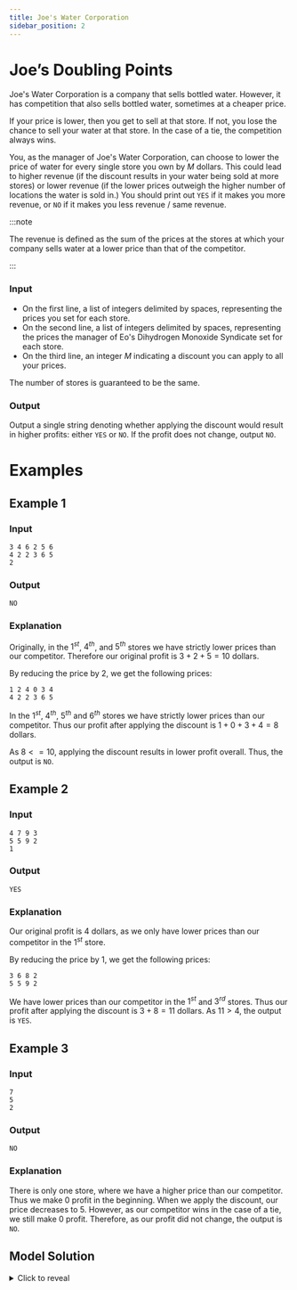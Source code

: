 ```yaml
---
title: Joe's Water Corporation
sidebar_position: 2
---
```


# Joe’s Doubling Points

Joe's Water Corporation is a company that sells bottled water. However, it has competition that also sells bottled water, sometimes at a cheaper price.

If your price is lower, then you get to sell at that store. If not, you lose the chance to sell your water at that store. In the case of a tie, the competition always wins.

You, as the manager of Joe's Water Corporation, can choose to lower the price of water for every single store you own by $M$ dollars. This could lead to higher revenue (if the discount results in your water being sold at more stores) or lower revenue (if the lower prices outweigh the higher number of locations the water is sold in.) You should print out `YES` if it makes you more revenue, or `NO` if it makes you less revenue / same revenue.

:::note

The revenue is defined as the sum of the prices at the stores at which your company sells water at a lower price than that of the competitor.

:::

### Input

- On the first line, a list of integers delimited by spaces, representing the prices you set for each store.
- On the second line, a list of integers delimited by spaces, representing the prices the manager of Eo's Dihydrogen Monoxide Syndicate set for each store.
- On the third line, an integer $M$ indicating a discount you can apply to all your prices.

The number of stores is guaranteed to be the same.

### Output

Output a single string denoting whether applying the discount would result in higher profits: either `YES` or `NO`.
If the profit does not change, output `NO`.

# Examples

## Example 1

### Input

```
3 4 6 2 5 6
4 2 2 3 6 5
2
```

### Output

```
NO
```

### Explanation

Originally, in the $1^{st}$, $4^{th}$, and $5^{th}$ stores we have strictly lower prices than our competitor.
Therefore our original profit is $3 + 2 + 5 = 10$ dollars.

By reducing the price by $2$, we get the following prices:

```
1 2 4 0 3 4
4 2 2 3 6 5
```

In the $1^{st}$, $4^{th}$, $5^{th}$ and $6^{th}$ stores we have strictly lower prices than our competitor.
Thus our profit after applying the discount is $1 + 0 + 3 + 4 = 8$ dollars.

As $8 <= 10$, applying the discount results in lower profit overall. Thus, the output is `NO`.

## Example 2

### Input

```
4 7 9 3
5 5 9 2
1
```

### Output

```
YES
```

### Explanation

Our original profit is $4$ dollars, as we only have lower prices than our competitor in the $1^{st}$ store.

By reducing the price by $1$, we get the following prices:

```
3 6 8 2
5 5 9 2
```

We have lower prices than our competitor in the $1^{st}$ and $3^{rd}$ stores. Thus our profit after applying the discount is $3 + 8 = 11$ dollars.
As $11 > 4$, the output is `YES`.

## Example 3

### Input

```
7
5
2
```

### Output

```
NO
```

### Explanation

There is only one store, where we have a higher price than our competitor. Thus we make $0$ profit in the beginning.
When we apply the discount, our price decreases to $5$. However, as our competitor wins in the case of a tie, we still make $0$ profit.
Therefore, as our profit did not change, the output is `NO`.

## Model Solution 

<details><summary>Click to reveal</summary>
<p>

```py
joes_prices = map(int, input().split())
competitors_prices = map(int, input().split())
discount = int(input())

original_profit = 0
discounted_profit = 0

for i in range(len(joes_prices)):
    cur_joe_price = int(joes_prices[i])
    cur_competitor_price = int(competitions_prices[i]) 
    if cur_joe_price < cur_competitor_price:
        original_profit += cur_joe_price
    if cur_joe_price - discount < cur_competitor_price:
        discounted_profit += cur_joe_price - discount

print('YES' if discounted_profit > original_profit else 'NO')
```
### Step-by-step tutorial

Let's begin by reading in the input.
```py
joes_prices = map(int, input().split())
competitors_prices = map(int, input().split())
discount = int(input())
```
:::tip

If you are confused about how `map` is being used above, take a look at the model solution for [Joe's Doubling Points](joes-doubling-points#model-solution)!
:::

```py 
discount = int(input())
```

Since we need `discount` to make calculations, we'll need to parse it into an integer. 

```py 
original_profit = 0
discounted_profit = 0
```

Here are the counts for the profit made without the discount applied and the profit made with it applied. This will allow us to compare the original profit to the discounted profit once we're done our calculations.

```py
for i in range(len(joes_prices)):
    cur_joe_price = int(joes_prices[i])
    cur_competitor_price = int(competitions_prices[i])
```

For each iteration, we'll need to store both Joe's and the competitor's price and
parse them into integers in order to make comparisons below:

```py
    if cur_joe_price < cur_competitor_price:
        original_profit += cur_joe_price
    if cur_joe_price - discount < cur_competitor_price:
        discounted_profit += cur_joe_price - discount
```

The first conditional checks **whether or not Joe's price without the discount applied
is less than the competitor's price**; if so, it counts as profit made without the discount applied to `original_profit`. Then, **if the difference of Joe's price and the discount is lower than the competitor's price**, we'll count that towards the `discounted_profit`.
 
```py 
print("YES" if discounted_profit > original_profit else "NO")
```

Finally, after we've compared their prices with and without Joe's discount applied,
we can see whether or not it made a difference. 

:::tip
    
```true_val if condition else false_val`` is a ternary conditional statement, allowing
simple conditionals to be more concise or "elegant", if you're into that.

Compare this to if we wrote it normally:
```
if discounted_profit > original_profit:
    print("YES")
else:
    print("NO")
```
    
:::

</p>
</details>
